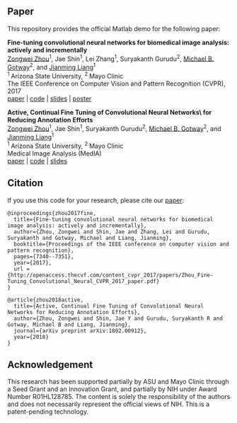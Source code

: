 ## Paper
This repository provides the official Matlab demo for the following paper:

<b>Fine-tuning convolutional neural networks for biomedical image analysis: actively and incrementally</b> <br/>
[Zongwei Zhou](https://www.zongweiz.com/)<sup>1</sup>, Jae Shin<sup>1</sup>, Lei Zhang<sup>1</sup>, Suryakanth Gurudu<sup>2</sup>, [Michael B. Gotway](https://www.mayoclinic.org/biographies/gotway-michael-b-m-d/bio-20055566)<sup>2</sup>, and [Jianming Liang](https://chs.asu.edu/jianming-liang)<sup>1</sup> <br/>
<sup>1 </sup>Arizona State University,   <sup>2 </sup>Mayo Clinic <br/>
The IEEE Conference on Computer Vision and Pattern Recognition (CVPR), 2017  <br/>
[paper](http://openaccess.thecvf.com/content_cvpr_2017/papers/Zhou_Fine-Tuning_Convolutional_Neural_CVPR_2017_paper.pdf) | [code](https://github.com/MrGiovanni/Active-Learning) | [slides](https://docs.wixstatic.com/ugd/deaea1_d4ad03012be2408191885c697af60401.pdf) | [poster](https://docs.wixstatic.com/ugd/deaea1_c21a4361487244efba9da9d84feddc72.pdf)

<b>Active, Continual Fine Tuning of Convolutional Neural Networks\\ for Reducing Annotation Efforts</b> <br/>
[Zongwei Zhou](https://www.zongweiz.com/)<sup>1</sup>, Jae Shin<sup>1</sup>, Suryakanth Gurudu<sup>2</sup>, [Michael B. Gotway](https://www.mayoclinic.org/biographies/gotway-michael-b-m-d/bio-20055566)<sup>2</sup>, and [Jianming Liang](https://chs.asu.edu/jianming-liang)<sup>1</sup> <br/>
<sup>1 </sup>Arizona State University,   <sup>2 </sup>Mayo Clinic <br/>
Medical Image Analysis (MedIA) <br/>
[paper](https://arxiv.org/pdf/1802.00912.pdf) | [code](https://github.com/MrGiovanni/Active-Learning) | [slides](https://docs.wixstatic.com/ugd/deaea1_d4ad03012be2408191885c697af60401.pdf)

## Citation
If you use this code for your research, please cite our [paper](http://openaccess.thecvf.com/content_cvpr_2017/papers/Zhou_Fine-Tuning_Convolutional_Neural_CVPR_2017_paper.pdf):
```
@inproceedings{zhou2017fine,
  title={Fine-tuning convolutional neural networks for biomedical image analysis: actively and incrementally},
  author={Zhou, Zongwei and Shin, Jae and Zhang, Lei and Gurudu, Suryakanth and Gotway, Michael and Liang, Jianming},
  booktitle={Proceedings of the IEEE conference on computer vision and pattern recognition},
  pages={7340--7351},
  year={2017},
  url = {http://openaccess.thecvf.com/content_cvpr_2017/papers/Zhou_Fine-Tuning_Convolutional_Neural_CVPR_2017_paper.pdf}
}

@article{zhou2018active,
  title={Active, Continual Fine Tuning of Convolutional Neural Networks for Reducing Annotation Efforts},
  author={Zhou, Zongwei and Shin, Jae Y and Gurudu, Suryakanth R and Gotway, Michael B and Liang, Jianming},
  journal={arXiv preprint arXiv:1802.00912},
  year={2018}
}
```

## Acknowledgement
This research has been supported partially by ASU and Mayo Clinic through a Seed Grant and an Innovation Grant, and partially by NIH under Award Number R01HL128785. The content is solely the responsibility of the authors and does not necessarily represent the official views of NIH. This is a patent-pending technology.

